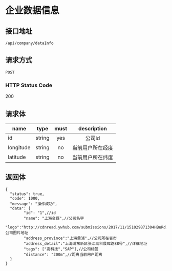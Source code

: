 # 企业数据信息

## 接口地址

`/api/company/dataInfo`

## 请求方式

`POST`

### HTTP Status Code

200

## 请求体
| name     | type     | must     | description |
|----------|:--------:|:--------:|:--------:|
| id   | string   | yes     | 公司id |
| longitude   | string   | no     | 当前用户所在经度 |
| latitude   | string   | no     | 当前用户所在纬度 |

## 返回体

```json5
{
  "status": true,
  "code": 1000,
  "message": "操作成功",
  "data": {
        "id": "1",//id
        "name": "上海金蝶",//公司名字
        "logo":"http://cdnread.ywhub.com/submissions/2017/11/151029871304HBuRd.jpeg",//公司图片地址
        "address_province":"上海黄浦",//公司所在省市
        "address_detail":"上海浦东新区张江高科晨晖路88号",//详细地址
        "tags": ["高科技","SAP"],//公司标签
        "distance": "200m",//距离当前用户距离
  }
}
``` 
